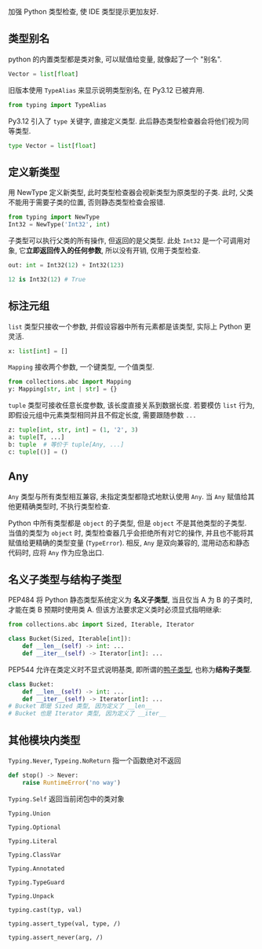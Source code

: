 加强 Python 类型检查, 使 IDE 类型提示更加友好.

## 类型别名

python 的内置类型都是类对象, 可以赋值给变量, 就像起了一个 "别名".

```python
Vector = list[float]
```

旧版本使用 `TypeAlias` 来显示说明类型别名, 在 Py3.12 已被弃用.

```python
from typing import TypeAlias
```

Py3.12 引入了 `type` 关键字, 直接定义类型. 此后静态类型检查器会将他们视为同等类型.

```python
type Vector = list[float]
```

## 定义新类型

用 NewType 定义新类型, 此时类型检查器会视新类型为原类型的子类. 此时, 父类不能用于需要子类的位置, 否则静态类型检查会报错. 

```python
from typing import NewType
Int32 = NewType('Int32', int)
```

子类型可以执行父类的所有操作, 但返回的是父类型. 此处 `Int32` 是一个可调用对象, 它**立即返回传入的任何参数**, 所以没有开销, 仅用于类型检查.

```python
out: int = Int32(12) + Int32(123)

12 is Int32(12) # True
```

## 标注元组

`list` 类型只接收一个参数, 并假设容器中所有元素都是该类型, 实际上 Python 更灵活.

```python
x: list[int] = [] 
```

`Mapping` 接收两个参数,  一个键类型, 一个值类型.

```python
from collections.abc import Mapping
y: Mapping[str, int | str] = {} 
```

`tuple`  类型可接收任意长度参数, 该长度直接关系到数据长度. 若要模仿 `list` 行为, 即假设元组中元素类型相同并且不假定长度, 需要跟随参数 `...`

```python
z: tuple[int, str, int] = (1, '2', 3)
a: tuple[T, ...]
b: tuple  # 等价于 tuple[Any, ...]
c: tuple[()] = ()
```

## Any

`Any` 类型与所有类型相互兼容, 未指定类型都隐式地默认使用 `Any`. 当 `Any` 赋值给其他更精确类型时, 不执行类型检查. 

Python 中所有类型都是 `object` 的子类型, 但是 `object` 不是其他类型的子类型. 当值的类型为 `object` 时, 类型检查器几乎会拒绝所有对它的操作, 并且也不能将其赋值给更精确的类型变量 (`TypeError`). 相反, `Any` 是双向兼容的, 混用动态和静态代码时, 应将 `Any` 作为应急出口.

## 名义子类型与结构子类型

PEP484 将 Python 静态类型系统定义为 **名义子类型**, 当且仅当 A 为 B 的子类时, 才能在类 B 预期时使用类 A. 但该方法要求定义类时必须显式指明继承:

```python
from collections.abc import Sized, Iterable, Iterator

class Bucket(Sized, Iterable[int]):
	def __len__(self) -> int: ...
	def __iter__(self) -> Iterator[int]: ...
```

PEP544 允许在类定义时不显式说明基类, 即所谓的[鸭子类型](../../Coding%20Patterns/类型系统.md), 也称为**结构子类型**.

```python
class Bucket:
	def __len__(self) -> int: ...
	def __iter__(self) -> Iterator[int]: ...
# Bucket 即是 Sized 类型, 因为定义了 __len__
# Bucket 也是 Iterator 类型, 因为定义了 __iter__
```

## 其他模块内类型

`Typing.Never`, `Typeing.NoReturn` 指一个函数绝对不返回

```python
def stop() -> Never:
	raise RuntimeError('no way')
```

`Typing.Self` 返回当前闭包中的类对象


`Typing.Union`

`Typing.Optional`

`Typing.Literal`

`Typing.ClassVar`

`Typing.Annotated`

`Typing.TypeGuard`

`Typing.Unpack`

`typing.cast(typ, val)`

`typing.assert_type(val, type, /)`

`typing.assert_never(arg, /)`

